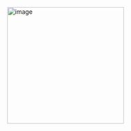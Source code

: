<img width="269" alt="image" src="https://github.com/weihsinyeh/Window_Programming/assets/90430653/a43945ab-c1d9-440d-8c11-669cf3686ba7">

